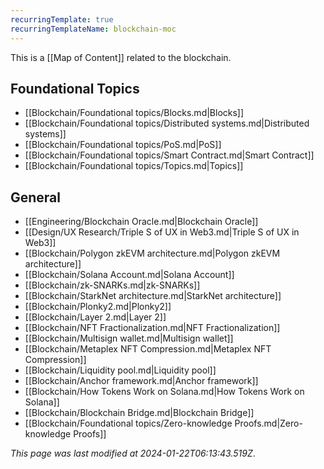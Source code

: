 ```yaml
---
recurringTemplate: true
recurringTemplateName: blockchain-moc
---
```


This is a [[Map of Content]] related to the blockchain.

## Foundational Topics
- [[Blockchain/Foundational topics/Blocks.md|Blocks]]
- [[Blockchain/Foundational topics/Distributed systems.md|Distributed systems]]
- [[Blockchain/Foundational topics/PoS.md|PoS]]
- [[Blockchain/Foundational topics/Smart Contract.md|Smart Contract]]
- [[Blockchain/Foundational topics/Topics.md|Topics]]

## General
- [[Engineering/Blockchain Oracle.md|Blockchain Oracle]]
- [[Design/UX Research/Triple S of UX in Web3.md|Triple S of UX in Web3]]
- [[Blockchain/Polygon zkEVM architecture.md|Polygon zkEVM architecture]]
- [[Blockchain/Solana Account.md|Solana Account]]
- [[Blockchain/zk-SNARKs.md|zk-SNARKs]]
- [[Blockchain/StarkNet architecture.md|StarkNet architecture]]
- [[Blockchain/Plonky2.md|Plonky2]]
- [[Blockchain/Layer 2.md|Layer 2]]
- [[Blockchain/NFT Fractionalization.md|NFT Fractionalization]]
- [[Blockchain/Multisign wallet.md|Multisign wallet]]
- [[Blockchain/Metaplex NFT Compression.md|Metaplex NFT Compression]]
- [[Blockchain/Liquidity pool.md|Liquidity pool]]
- [[Blockchain/Anchor framework.md|Anchor framework]]
- [[Blockchain/How Tokens Work on Solana.md|How Tokens Work on Solana]]
- [[Blockchain/Blockchain Bridge.md|Blockchain Bridge]]
- [[Blockchain/Foundational topics/Zero-knowledge Proofs.md|Zero-knowledge Proofs]]

*This page was last modified at 2024-01-22T06:13:43.519Z*.
